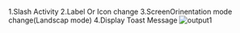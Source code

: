 
1.Slash Activity
2.Label Or Icon change
3.ScreenOrinentation mode change(Landscap mode)
4.Display Toast Message
![output1](https://user-images.githubusercontent.com/61504827/116700599-94dbc300-a9e4-11eb-979a-769ae754392f.png)
